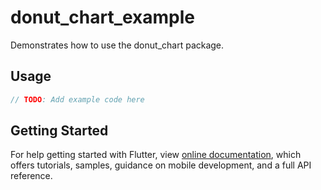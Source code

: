 # donut_chart_example

Demonstrates how to use the donut_chart package.

## Usage

```dart
// TODO: Add example code here
```

## Getting Started

For help getting started with Flutter, view
[online documentation](https://flutter.dev/docs), which offers tutorials,
samples, guidance on mobile development, and a full API reference.

